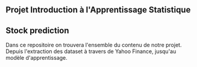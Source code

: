 ## Projet Introduction à l'Apprentissage Statistique 
## Stock prediction

Dans ce repositoire on trouvera l'ensemble du contenu de notre projet. 
Depuis l'extraction des dataset à travers de Yahoo Finance, jusqu'au modèle d'apprentissage. 
